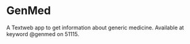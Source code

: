 GenMed
======

A Textweb app to get information about generic medicine. Available at keyword @genmed on 51115.


